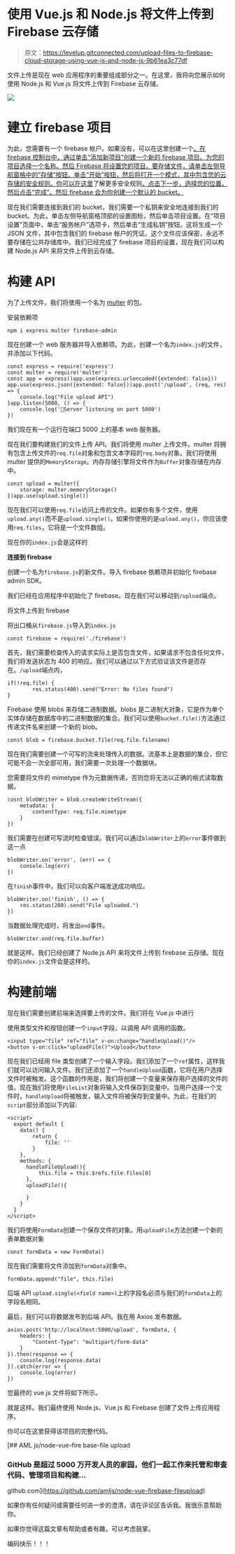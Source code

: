 # 使用 Vue.js 和 Node.js 将文件上传到 Firebase 云存储

> 原文：<https://levelup.gitconnected.com/upload-files-to-firebase-cloud-storage-using-vue-js-and-node-js-9b61ea3c77df>

文件上传是现在 web 应用程序的重要组成部分之一。在这里，我将向您展示如何使用 Node.js 和 Vue.js 将文件上传到 Firebase 云存储。

![](img/ed06c31e92ea5b8f1df860fb87c882e0.png)

# 建立 firebase 项目

为此，您需要有一个 firebase 帐户。如果没有，可以在这里创建一个[。在 firebase 控制台中，通过单击“添加新项目”创建一个新的 firebase 项目。为您的项目选择一个名称。然后 Firebase 将设置您的项目。要存储文件，请单击左侧导航窗格中的“存储”按钮。单击“开始”按钮，然后将打开一个模式，其中包含您的云存储的安全规则。你可以在这里](https://firebase.google.com/)了解更多安全规则[。点击下一步，选择您的位置，然后点击“完成”。然后 firebase 会为你创建一个默认的 bucket。](https://firebase.google.com/docs/storage/security/get-started?authuser=1#sample-rules)

现在我们需要连接到我们的 bucket，我们需要一个私钥来安全地连接到我们的 bucket。为此，单击左侧导航窗格顶部的设置图标，然后单击项目设置。在“项目设置”页面中，单击“服务帐户”选项卡，然后单击“生成私钥”按钮。这将生成一个 JSON 文件，其中包含我们的 firebase 帐户的凭证。这个文件应该保密，永远不要存储在公共存储库中。我们已经完成了 firebase 项目的设置，现在我们可以构建 Node.js API 来将文件上传到云存储。

# **构建 API**

为了上传文件，我们将使用一个名为 [multer](https://www.npmjs.com/package/multer) 的包。

安装依赖项

```
npm i express multer firebase-admin
```

现在创建一个 web 服务器并导入依赖项。为此，创建一个名为`index.js`的文件，并添加以下代码。

```
const express = require('express')
const multer = require('multer')
const app = express()app.use(express.urlencoded({extended: false}))
app.use(express.json({extended: false}))app.post('/upload', (req, res) => {
    console.log("File upload API")
}app.listen(5000, () => {
    console.log('🚀Server listening on port 5000')
})
```

我们现在有一个运行在端口 5000 上的基本 web 服务器。

现在我们要构建我们的文件上传 API。我们将使用 multer 上传文件。multer 将拥有包含上传文件的`req.file`对象和包含文本字段的`req.body`对象。我们将使用 multer 提供的`MemoryStorage`。内存存储引擎将文件作为`Buffer`对象存储在内存中。

```
const upload = multer({
    storage: multer.memoryStorage()
})app.use(upload.single())
```

现在我们可以使用`req.file`访问上传的文件。如果你有多个文件，使用`upload.any()`而不是`upload.single()`。如果你使用的是`upload.any()`，你应该使用`req.files`，它将是一个文件数组。

现在你的`index.js`会是这样的

**连接到 firebase**

创建一个名为`firebase.js`的新文件。导入 firebase 依赖项并初始化 firebase admin SDK。

我们已经在应用程序中初始化了 firebase。现在我们可以移动到`/upload`端点。

将文件上传到 firebase

将出口桶从`firebase.js`导入到`index.js`

```
const firebase = require('./firebase')
```

首先，我们需要检查传入的请求实际上是否包含文件，如果请求不包含任何文件，我们将发送状态为 400 的响应。我们可以通过以下方式验证该文件是否存在。`/upload`端点内，

```
if(!req.file) {
        res.status(400).send("Error: No files found")
}
```

Firebase 使用 blobs 来存储二进制数据。blobs 是二进制大对象，它是作为单个实体存储在数据库中的二进制数据的集合。我们可以使用`bucket.file()`方法通过传递文件名来创建一个新的 blob。

```
const blob = firebase.bucket.file(req.file.filename)
```

现在我们需要创建一个可写的流来处理传入的数据。流基本上是数据的集合，但它可能不会一次全部可用，我们需要一次处理一个数据块。

您需要将文件的 mimetype 作为元数据传递，否则您将无法以正确的格式读取数据。

```
cosnt blobWriter = blob.createWriteStream({
    metadata: {
        contentType: req.file.mimetype
    }
})
```

我们需要在创建可写流时检查错误。我们可以通过`blobWriter`上的`error`事件做到这一点

```
blobWriter.on('error', (err) => {
    console.log(err)
})
```

在`finish`事件中，我们可以向客户端发送成功响应。

```
blobWriter.on('finish', () => {
    res.status(200).send("File uploaded.")
})
```

当数据处理完成时，将发出`end`事件。

```
blobWriter.end(req.file.buffer)
```

就是这样。我们已经创建了 Node.js API 来将文件上传到 firebase 云存储。现在你的`index.js`文件会是这样的。

# 构建前端

现在我们需要创建前端来选择要上传的文件。我们将在 Vue.js 中进行

使用类型文件和按钮创建一个`input`字段，以调用 API 调用的函数。

```
<input type="file" ref="file" v-on:change="handleUpload()"/>
<button v-on:click="uploadFile()">Upload</button>
```

现在我们已经用 file 类型创建了一个输入字段。我们添加了一个`ref`属性，这样我们就可以访问输入文件。我们还添加了一个`handleUpload`函数，它将在用户选择文件时被触发。这个函数的作用是，我们将创建一个变量来保存用户选择的文件的值。现在我们将使用`FileList`对象将输入文件保存到变量中。当用户选择一个文件时，`handleUpload`将被触发，输入文件将被保存到变量中。为此，在我们的`script`部分添加以下内容:

```
<script>
  export default {
    data() {
        return {
            file: ''
        }
    },
    methods: {
      handleFileUpload(){
          this.file = this.$refs.file.files[0]
      },
      uploadFile(){

      }
    }
  }
</script>
```

我们将使用`FormData`创建一个保存文件的对象。用`uploadFile`方法创建一个新的表单数据对象

```
const formData = new FormData()
```

现在我们需要将文件添加到`formData`对象中。

```
formData.append("file", this.file)
```

后端 API `upload.single(<field name>)`上的字段名必须与我们的`formData`上的字段名相同。

最后，我们可以将数据发布到后端 API。我在用 Axios 发布数据。

```
axios.post('http://localhost:5000/upload', formData, {
    headers: {
        "Content-Type": "multipart/form-data"
    }
}).then(response => {
    console.log(response.data)
}).catch(error => {
    console.log(error)
})
```

您最终的 vue.js 文件将如下所示。

就是这样。我们最终使用 Node.js、Vue.js 和 Firebase 创建了文件上传应用程序。

你可以在这里获得该项目的完整代码。

[](https://github.com/amljs/node-vue-firebase-fileupload) [## AML js/node-vue-fire base-file upload

### GitHub 是超过 5000 万开发人员的家园，他们一起工作来托管和审查代码、管理项目和构建…

github.com](https://github.com/amljs/node-vue-firebase-fileupload) 

如果你有任何疑问或需要任何进一步的澄清，请在评论区告诉我。我很乐意帮助你。

如果你觉得这篇文章有帮助或者有趣，可以考虑鼓掌。

编码快乐！！！